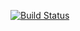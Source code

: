 [![Build Status](https://travis-ci.com/Alqanar/Panteon.svg?branch=master)](https://travis-ci.com/Alqanar/Panteon)


